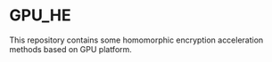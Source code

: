 # GPU_HE
This repository contains some homomorphic encryption acceleration methods based on GPU platform.
